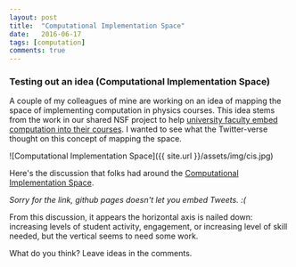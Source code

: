```yaml
---
layout: post
title:  "Computational Implementation Space"
date:   2016-06-17
tags: [computation]
comments: true
---
```


### Testing out an idea (Computational Implementation Space)

A couple of my colleagues of mine are working on an idea of mapping the space of implementing computation in physics courses. This idea stems from the work in our shared NSF project to help [university faculty embed computation into their courses][fdw]. I wanted to see what the Twitter-verse thought on this concept of mapping the space.

![Computational Implementation Space]({{ site.url }}/assets/img/cis.jpg)

Here's the discussion that folks had around the [Computational Implementation Space][cis].

*Sorry for the link, github pages doesn't let you embed Tweets. :(*

From this discussion, it appears the horizontal axis is nailed down: increasing levels of student activity, engagement, or increasing level of skill needed, but the vertical seems to need some work.

What do you think? Leave ideas in the comments.

[fdw]: https://gopicup.org/upcoming_events/2016-faculty-development-workshop/
[cis]: https://twitter.com/physicistdanny/status/743507945804070912
